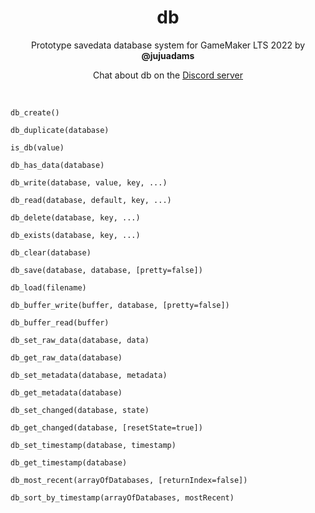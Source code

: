 <h1 align="center">db</h1>

<p align="center">Prototype savedata database system for GameMaker LTS 2022 by <b>@jujuadams</b></p>

<p align="center">Chat about db on the <a href="https://discord.gg/8krYCqr">Discord server</a></p>

&nbsp;

`db_create()`

`db_duplicate(database)`

`is_db(value)`

`db_has_data(database)`

`db_write(database, value, key, ...)`

`db_read(database, default, key, ...)`

`db_delete(database, key, ...)`

`db_exists(database, key, ...)`

`db_clear(database)`

`db_save(database, database, [pretty=false])`

`db_load(filename)`

`db_buffer_write(buffer, database, [pretty=false])`

`db_buffer_read(buffer)`

`db_set_raw_data(database, data)`

`db_get_raw_data(database)`

`db_set_metadata(database, metadata)`

`db_get_metadata(database)`

`db_set_changed(database, state)`

`db_get_changed(database, [resetState=true])`

`db_set_timestamp(database, timestamp)`

`db_get_timestamp(database)`

`db_most_recent(arrayOfDatabases, [returnIndex=false])`

`db_sort_by_timestamp(arrayOfDatabases, mostRecent)`
